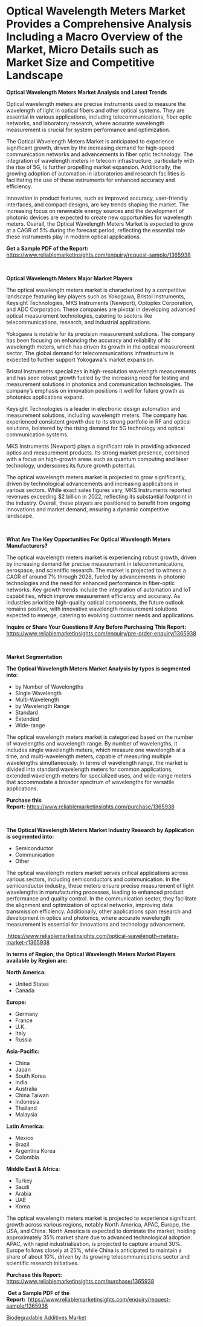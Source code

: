 <p><h1>Optical Wavelength Meters Market Provides a Comprehensive Analysis Including a Macro Overview of the Market, Micro Details such as Market Size and Competitive Landscape</h1></p><p><strong>Optical Wavelength Meters Market Analysis and Latest Trends</strong></p>
<p><p>Optical wavelength meters are precise instruments used to measure the wavelength of light in optical fibers and other optical systems. They are essential in various applications, including telecommunications, fiber optic networks, and laboratory research, where accurate wavelength measurement is crucial for system performance and optimization. </p><p>The Optical Wavelength Meters Market is anticipated to experience significant growth, driven by the increasing demand for high-speed communication networks and advancements in fiber optic technology. The integration of wavelength meters in telecom infrastructure, particularly with the rise of 5G, is further propelling market expansion. Additionally, the growing adoption of automation in laboratories and research facilities is facilitating the use of these instruments for enhanced accuracy and efficiency.</p><p>Innovation in product features, such as improved accuracy, user-friendly interfaces, and compact designs, are key trends shaping the market. The increasing focus on renewable energy sources and the development of photonic devices are expected to create new opportunities for wavelength meters. Overall, the Optical Wavelength Meters Market is expected to grow at a CAGR of 5% during the forecast period, reflecting the essential role these instruments play in modern optical applications.</p></p>
<p><strong>Get a Sample PDF of the Report:&nbsp;</strong> <a href="https://www.reliablemarketinsights.com/enquiry/request-sample/1365938?utm_campaign=3211&utm_medium=2&utm_source=Github&utm_content=ia&utm_term=22032025&utm_id=optical-wavelength-meters">https://www.reliablemarketinsights.com/enquiry/request-sample/1365938</a></p>
<p>&nbsp;</p>
<p><strong>Optical Wavelength Meters Major Market Players</strong></p>
<p><p>The optical wavelength meters market is characterized by a competitive landscape featuring key players such as Yokogawa, Bristol Instruments, Keysight Technologies, MKS Instruments (Newport), Optoplex Corporation, and ADC Corporation. These companies are pivotal in developing advanced optical measurement technologies, catering to sectors like telecommunications, research, and industrial applications. </p><p>Yokogawa is notable for its precision measurement solutions. The company has been focusing on enhancing the accuracy and reliability of its wavelength meters, which has driven its growth in the optical measurement sector. The global demand for telecommunications infrastructure is expected to further support Yokogawa's market expansion.</p><p>Bristol Instruments specializes in high-resolution wavelength measurements and has seen robust growth fueled by the increasing need for testing and measurement solutions in photonics and communication technologies. The company’s emphasis on innovation positions it well for future growth as photonics applications expand.</p><p>Keysight Technologies is a leader in electronic design automation and measurement solutions, including wavelength meters. The company has experienced consistent growth due to its strong portfolio in RF and optical solutions, bolstered by the rising demand for 5G technology and optical communication systems.</p><p>MKS Instruments (Newport) plays a significant role in providing advanced optics and measurement products. Its strong market presence, combined with a focus on high-growth areas such as quantum computing and laser technology, underscores its future growth potential.</p><p>The optical wavelength meters market is projected to grow significantly, driven by technological advancements and increasing applications in various sectors. While exact sales figures vary, MKS Instruments reported revenues exceeding $2 billion in 2022, reflecting its substantial footprint in the industry. Overall, these players are positioned to benefit from ongoing innovations and market demand, ensuring a dynamic competitive landscape.</p></p>
<p>&nbsp;</p>
<p><strong>What Are The Key Opportunities For Optical Wavelength Meters Manufacturers?</strong></p>
<p><p>The optical wavelength meters market is experiencing robust growth, driven by increasing demand for precise measurement in telecommunications, aerospace, and scientific research. The market is projected to witness a CAGR of around 7% through 2028, fueled by advancements in photonic technologies and the need for enhanced performance in fiber-optic networks. Key growth trends include the integration of automation and IoT capabilities, which improve measurement efficiency and accuracy. As industries prioritize high-quality optical components, the future outlook remains positive, with innovative wavelength measurement solutions expected to emerge, catering to evolving customer needs and applications.</p></p>
<p><strong>Inquire or Share Your Questions If Any Before Purchasing This Report:</strong> <a href="https://www.reliablemarketinsights.com/enquiry/pre-order-enquiry/1365938?utm_campaign=3211&utm_medium=2&utm_source=Github&utm_content=ia&utm_term=22032025&utm_id=optical-wavelength-meters">https://www.reliablemarketinsights.com/enquiry/pre-order-enquiry/1365938</a></p>
<p>&nbsp;</p>
<p><strong>Market Segmentation</strong></p>
<p><strong>The Optical Wavelength Meters Market Analysis by types is segmented into:</strong></p>
<p><ul><li>by Number of Wavelengths</li><li>Single Wavelength</li><li>Multi-Wavelength</li><li>by Wavelength Range</li><li>Standard</li><li>Extended</li><li>Wide-range</li></ul></p>
<p><p>The optical wavelength meters market is categorized based on the number of wavelengths and wavelength range. By number of wavelengths, it includes single wavelength meters, which measure one wavelength at a time, and multi-wavelength meters, capable of measuring multiple wavelengths simultaneously. In terms of wavelength range, the market is divided into standard wavelength meters for common applications, extended wavelength meters for specialized uses, and wide-range meters that accommodate a broader spectrum of wavelengths for versatile applications.</p></p>
<p><strong>Purchase this Report:&nbsp;</strong><a href="https://www.reliablemarketinsights.com/purchase/1365938?utm_campaign=3211&utm_medium=2&utm_source=Github&utm_content=ia&utm_term=22032025&utm_id=optical-wavelength-meters">https://www.reliablemarketinsights.com/purchase/1365938</a></p>
<p>&nbsp;</p>
<p><strong>The Optical Wavelength Meters Market Industry Research by Application is segmented into:</strong></p>
<p><ul><li>Semiconductor</li><li>Communication</li><li>Other</li></ul></p>
<p><p>The optical wavelength meters market serves critical applications across various sectors, including semiconductors and communication. In the semiconductor industry, these meters ensure precise measurement of light wavelengths in manufacturing processes, leading to enhanced product performance and quality control. In the communication sector, they facilitate the alignment and optimization of optical networks, improving data transmission efficiency. Additionally, other applications span research and development in optics and photonics, where accurate wavelength measurement is essential for innovations and technology advancement.</p></p>
<p><a href="https://www.reliablemarketinsights.com/optical-wavelength-meters-market-r1365938?utm_campaign=3211&utm_medium=2&utm_source=Github&utm_content=ia&utm_term=22032025&utm_id=optical-wavelength-meters">&nbsp;https://www.reliablemarketinsights.com/optical-wavelength-meters-market-r1365938</a></p>
<p><strong>In terms of Region, the Optical Wavelength Meters Market Players available by Region are:</strong></p>
<p>
    <p> <strong> North America: </strong>
        <ul>
            <li>United States</li>
            <li>Canada</li>
        </ul>
        </p> 
    <p> <strong> Europe: </strong>
        <ul>
            <li>Germany</li>
            <li>France</li>
            <li>U.K.</li>
            <li>Italy</li>
            <li>Russia</li>
        </ul>
        </p> 
    <p> <strong> Asia-Pacific: </strong>
        <ul>
            <li>China</li>
            <li>Japan</li>
            <li>South Korea</li>
            <li>India</li>
            <li>Australia</li>
            <li>China Taiwan</li>
            <li>Indonesia</li>
            <li>Thailand</li>
            <li>Malaysia</li>
        </ul>
        </p> 
    <p> <strong> Latin America: </strong>
        <ul>
            <li>Mexico</li>
            <li>Brazil</li>
            <li>Argentina Korea</li>
            <li>Colombia</li>
        </ul>
        </p> 
    <p> <strong> Middle East & Africa: </strong>
        <ul>
            <li>Turkey</li>
            <li>Saudi</li>
            <li>Arabia</li>
            <li>UAE</li>
            <li>Korea</li>
        </ul>
    </p>
    </p>
<p><p>The optical wavelength meters market is projected to experience significant growth across various regions, notably North America, APAC, Europe, the USA, and China. North America is expected to dominate the market, holding approximately 35% market share due to advanced technological adoption. APAC, with rapid industrialization, is projected to capture around 30%. Europe follows closely at 25%, while China is anticipated to maintain a share of about 10%, driven by its growing telecommunications sector and scientific research initiatives.</p></p>
<p><strong>Purchase this Report: </strong><a href="https://www.reliablemarketinsights.com/purchase/1365938?utm_campaign=3211&utm_medium=2&utm_source=Github&utm_content=ia&utm_term=22032025&utm_id=optical-wavelength-meters">https://www.reliablemarketinsights.com/purchase/1365938</a></p>
<p>&nbsp;<strong>Get a Sample PDF of the Report:&nbsp;&nbsp;</strong><a href="https://www.reliablemarketinsights.com/enquiry/request-sample/1365938?utm_campaign=3211&utm_medium=2&utm_source=Github&utm_content=ia&utm_term=22032025&utm_id=optical-wavelength-meters">https://www.reliablemarketinsights.com/enquiry/request-sample/1365938</a></p>
<p><strong></strong></p>
<p><p><a href="https://github.com/mehakmiamid1/Market-Research-Report-List-1/blob/main/biodegradable-additives-market.md?utm_campaign=3211&utm_medium=2&utm_source=Github&utm_content=ia&utm_term=22032025&utm_id=optical-wavelength-meters">Biodegradable Additives Market</a></p></p>